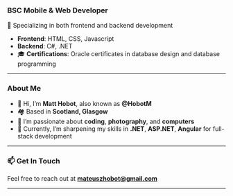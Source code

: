 ### BSC Mobile & Web Developer
🔧 Specializing in both frontend and backend development
- **Frontend**: HTML, CSS, Javascript
- **Backend**: C#, .NET
- 🎓 **Certifications**: Oracle certificates in database design and database programming

---

### About Me
- 👋 Hi, I’m **Matt Hobot**, also known as **@HobotM**
- 🏘 Based in **Scotland, Glasgow**
- 👀 I’m passionate about **coding**, **photography**, and **computers**
- 🌱 Currently, I’m sharpening my skills in **.NET**, **ASP.NET**, **Angular** for full-stack development

---

### 📫 Get In Touch
Feel free to reach out at **mateuszhobot@gmail.com**

---

<!---
HobotM/HobotM is a ✨ special ✨ repository because its `README.md` (this file) appears on your GitHub profile.
You can click the Preview link to take a look at your changes.
--->
